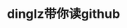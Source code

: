 ---
title: dinglz带你读github
description: dinglz带你读github，读读最厉害的项目是在写什么，是怎么写的
image: img.png

# Badge style
style:
    background: "#6495ED"
    color: "#fff"
---